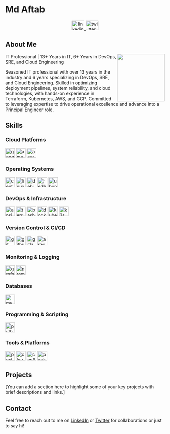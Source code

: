# Md Aftab

<div align="center">
  <a href="https://www.linkedin.com/in/aftabmd">
    <img src="https://raw.githubusercontent.com/maurodesouza/profile-readme-generator/master/src/assets/icons/social/linkedin/default.svg" width="40" height="30" alt="linkedin logo" />
  </a>
  <a href="https://twitter.com/yourusername">
    <img src="https://raw.githubusercontent.com/maurodesouza/profile-readme-generator/master/src/assets/icons/social/twitter/default.svg" width="40" height="30" alt="twitter logo" />
  </a>
</div>

## About Me

<img align="right" height="150" src="[https://media.licdn.com/dms/image/D5603AQGGb72kBzllsA/profile-displayphoto-shrink_200_200/0/1707477829612?e=1714608000&v=beta&t=xzmngVo_g1ZxHRL1a4B0Up8BIBiYMGY2URaXqLF1_Is](https://media.licdn.com/dms/image/v2/D4E35AQHv4DW0s689uQ/profile-framedphoto-shrink_200_200/profile-framedphoto-shrink_200_200/0/1725954745092?e=1727006400&v=beta&t=9mSM1kuz0GzJMjLJYCSevJSumy5B-2NrkpzEiD_eRjw)" />

IT Professional | 13+ Years in IT, 6+ Years in DevOps, SRE, and Cloud Engineering

Seasoned IT professional with over 13 years in the industry and 6 years specializing in DevOps, SRE, and Cloud Engineering. Skilled in optimizing deployment pipelines, system reliability, and cloud technologies, with hands-on experience in Terraform, Kubernetes, AWS, and GCP. Committed to leveraging expertise to drive operational excellence and advance into a Principal Engineer role.

## Skills

### Cloud Platforms
<img src="https://skillicons.dev/icons?i=gcp" height="30" alt="googlecloud logo" /> <img src="https://skillicons.dev/icons?i=aws" height="30" alt="amazonwebservices logo" /> <img src="https://cdn.jsdelivr.net/gh/devicons/devicon/icons/azure/azure-original.svg" height="30" alt="azure logo" />

### Operating Systems
<img src="https://cdn.jsdelivr.net/gh/devicons/devicon/icons/centos/centos-original.svg" height="30" alt="centos logo" /> <img src="https://cdn.jsdelivr.net/gh/devicons/devicon/icons/linux/linux-original.svg" height="30" alt="linux logo" /> <img src="https://cdn.simpleicons.org/debian/A81D33" height="30" alt="debian logo" /> <img src="https://cdn.simpleicons.org/redhat/EE0000" height="30" alt="redhat logo" /> <img src="https://cdn.simpleicons.org/ubuntu/E95420" height="30" alt="ubuntu logo" />

### DevOps & Infrastructure
<img src="https://cdn.simpleicons.org/ansible/EE0000" height="30" alt="ansible logo" /> <img src="https://cdn.jsdelivr.net/gh/devicons/devicon/icons/terraform/terraform-original.svg" height="30" alt="terraform logo" /> <img src="https://cdn.simpleicons.org/gnubash/4EAA25" height="30" alt="bash logo" /> <img src="https://cdn.simpleicons.org/docker/2496ED" height="30" alt="docker logo" /> <img src="https://skillicons.dev/icons?i=kubernetes" height="30" alt="kubernetes logo" /> <img src="https://cdn.simpleicons.org/k3s/FFC61C" height="30" alt="k3s logo" />

### Version Control & CI/CD
<img src="https://skillicons.dev/icons?i=git" height="30" alt="git logo" /> <img src="https://skillicons.dev/icons?i=github" height="30" alt="github logo" /> <img src="https://skillicons.dev/icons?i=gitlab" height="30" alt="gitlab logo" /> <img src="https://cdn.simpleicons.org/argo/EF7B4D" height="30" alt="argocd logo" />

### Monitoring & Logging
<img src="https://skillicons.dev/icons?i=grafana" height="30" alt="grafana logo" /> <img src="https://cdn.simpleicons.org/prometheus/E6522C" height="30" alt="prometheus logo" />

### Databases
<img src="https://skillicons.dev/icons?i=mysql" height="30" alt="mysql logo" />

### Programming & Scripting
<img src="https://cdn.jsdelivr.net/gh/devicons/devicon/icons/python/python-original.svg" height="30" alt="python logo" />

### Tools & Platforms
<img src="https://skillicons.dev/icons?i=postman" height="30" alt="postman logo" /> <img src="https://cdn.simpleicons.org/cloudflare/F38020" height="30" alt="cloudflare logo" /> <img src="https://cdn.jsdelivr.net/gh/devicons/devicon/icons/confluence/confluence-original.svg" height="30" alt="confluence logo" /> <img src="https://cdn.simpleicons.org/packer/02A8EF" height="30" alt="packer logo" />

## Projects

[You can add a section here to highlight some of your key projects with brief descriptions and links.]

## Contact

Feel free to reach out to me on [LinkedIn](https://www.linkedin.com/in/aftabmd) or [Twitter](https://twitter.com/yourusername) for collaborations or just to say hi!
